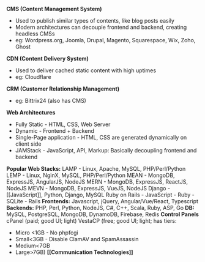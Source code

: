 **CMS (Content Management System)**
- Used to publish similar types of contents, like blog posts easily
- Modern architectures can decouple frontend and backend, creating headless CMSs
- eg: Wordpress.org, Joomla, Drupal, Magento, Squarespace, Wix, Zoho, Ghost

**CDN (Content Delivery System)**
- Used to deliver cached static content with high uptimes
- eg: Cloudflare

**CRM (Customer Relationship Management)**
- eg: Bittrix24 (also has CMS)

**Web Architectures**
- Fully Static - HTML, CSS, Web Server
- Dynamic - Frontend + Backend
- Single-Page application - HTML, CSS are generated dynamically on client side
- JAMStack - JavaScript, API, Markup: Basically decoupling frontend and backend

**Popular Web Stacks:**
LAMP - Linux, Apache, MySQL, PHP/Perl/Python
LEMP - Linux, NginX, MySQL, PHP/Perl/Python
MEAN - MongoDB, ExpressJS, AngularJS, NodeJS
MERN - MongoDB, ExpressJS, ReactJS, NodeJS
MEVN - MongoDB, ExpressJS, VueJS, NodeJS
Django - [[JavaScript]], Python, Django, MySQL
Ruby on Rails - JavaScript - Ruby - SQLite - Rails
**Frontends:**
Javascript, jQuery, Angular/Vue/React, Typescript
**Backends:**
PHP, Perl, Python, NodeJS, C#, C++, Scala, Ruby, ASP, Go
**DB:**
MySQL, PostgreSQL, MongoDB, DynamoDB, Firebase, Redis
**Control Panels**
cPanel (paid; good UI; light)
VestaCP (free; good UI; light; has tiers:
- Micro <1GB - No phpfcgi
- Small<3GB - Disable ClamAV and SpamAssassin
- Medium<7GB
- Large>7GB)
**[[Communication Technologies]]**